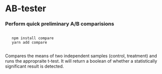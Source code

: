 # AB-tester


### Perform quick preliminary A/B comparisions 
```

   npm install compare 
   yarn add compare
   
```

Compares the means of two independent samples (control, treatment) and runs the appropraite t-test. It will return a boolean of whether a statistically significant result is detected.
